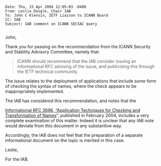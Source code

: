 

```

Date: Thu, 15 Apr 2004 12:05:03 -0400 
From: Leslie Daigle, Chair IAB 
To: John C Klensin, IETF Liaison to ICANN Board 
CC: IAB 
Subject: IAB comment on ICANN SECSAC query


```


John,




Thank you for passing on the recommendation from the ICANN Security and Stability Advisory Committee, namely that:




> 
>  ICANN should recommend that the IAB consider issuing an informational RFC advising of the issue, and publicising this through the IETF technical community.
> 
> 
> 



The issue relates to the deployment of applications that include some form of checking the syntax of names, where the check appears to be inappropriately implemented.




The IAB has considered this recommendation, and notes that the  

[Informational RFC 3696, “Application Techniques for Checking and Transformation of Names](http://www.ietf.org/rfc/rfc3696.txt)“, published in February 2004, includes a very complete examination of this matter. Indeed it is unclear that any IAB note would deviate from this document in any substantive way.




Accordingly, the IAB does not feel that the preparation of a separate informational document on the topic is merited in this case.




Leslie,  

For the IAB.


